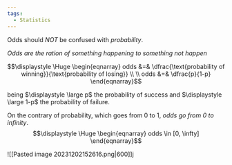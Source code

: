 ```yaml
---
tags:
  - Statistics
---
```

Odds should *NOT* be confused with *probability*.

*Odds are the ration of something happening to something not happen*

$$\displaystyle \Huge \begin{eqnarray} 
odds &=& \dfrac{\text{probability of winning}}{\text{probability of losing}} \\ \\
odds &=& \dfrac{p}{1-p}
\end{eqnarray}$$

being $\displaystyle \large p$ the probability of success and $\displaystyle \large 1-p$ the probability of failure.

On the contrary of probability, which goes from 0 to 1, *odds go from 0 to infinity*.
$$\displaystyle \Huge \begin{eqnarray} 
odds \in [0, \infty]
\end{eqnarray}$$

![[Pasted image 20231202152616.png|600]]j